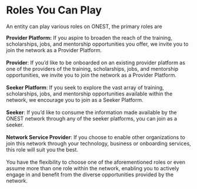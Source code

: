 # Roles You Can Play

An entity can play various roles on ONEST, the primary roles are

**Provider Platform:** If you aspire to broaden the reach of the training, scholarships, jobs, and mentorship opportunities you offer, we invite you to join the network as a Provider Platform.\
\
**Provider**: If you’d like to be onboarded on an existing provider platform as one of the providers of the training, scholarships, jobs, and mentorship opportunities, we invite you to join the network as a Provider Platform.\
\
**Seeker Platform**: If you seek to explore the vast array of training, scholarships, jobs, and mentorship opportunities available within the network, we encourage you to join as a Seeker Platform.\
\
**Seeker**: If you’d like to consume the information made available by the ONEST network through any of the seeker platforms, you can join as a seeker. \
\
**Network Service Provider**: If you choose to enable other organizations to join this network through your technology, business or onboarding services, this role will suit you the best.\
\
You have the flexibility to choose one of the aforementioned roles or even assume more than one role within the network, enabling you to actively engage in and benefit from the diverse opportunities provided by the network.

